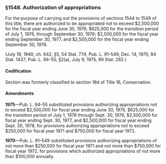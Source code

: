 ### §1548. Authorization of appropriations ###

For the purpose of carrying out the provisions of sections 1544 to 1548 of this title, there are authorized to be appropriated not to exceed $2,500,000 for the fiscal year ending June 30, 1976; $625,000 for the transition period of July 1, 1976, through September 30, 1976; $2,500,000 for the fiscal year ending September 30, 1977, and $2,500,000 for the fiscal year ending September 30, 1978.

(July 19, 1940, ch. 642, §5, 54 Stat. 774; Pub. L. 91–549, Dec. 14, 1970, 84 Stat. 1437; Pub. L. 94–55, §2(a), July 9, 1975, 89 Stat. 262.)

#### Codification ####

Section was formerly classified to section 18d of Title 16, Conservation.

#### Amendments ####

**1975**—Pub. L. 94–55 substituted provisions authorizing appropriations not to exceed $2,500,000 for fiscal year ending June 30, 1976, $625,000 for the transition period of July 1, 1976 through Sept. 30, 1976, $2,500,000 for fiscal year ending Sept. 30, 1977, and $2,500,000 for fiscal year ending Sept. 30, 1978, for provisions authorizing appropriations not to exceed $250,000 for fiscal year 1971 and $750,000 for fiscal year 1972.

**1970**—Pub. L. 91–549 substituted provisions authorizing appropriations of not more than $250,000 for fiscal year 1971 and not more than $750,000 for fiscal year 1972, for provisions which authorized appropriations of not more than $100,000 annually.